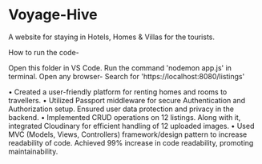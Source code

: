 # Voyage-Hive
A website for staying in Hotels, Homes &amp; Villas for the tourists.

How to run the code-

Open this folder in VS Code.
Run the command 'nodemon app.js' in terminal.
Open any browser- Search for 'https://localhost:8080/listings'


• Created a user-friendly platform for renting homes and rooms to travellers.
• Utilized Passport middleware for secure Authentication and Authorization setup. Ensured user data protection and
privacy in the backend.
• Implemented CRUD operations on 12 listings. Along with it, integrated Cloudinary for efficient handling of 12
uploaded images.
• Used MVC (Models, Views, Controllers) framework/design pattern to increase readability of code. Achieved 99%
increase in code readability, promoting maintainability.
